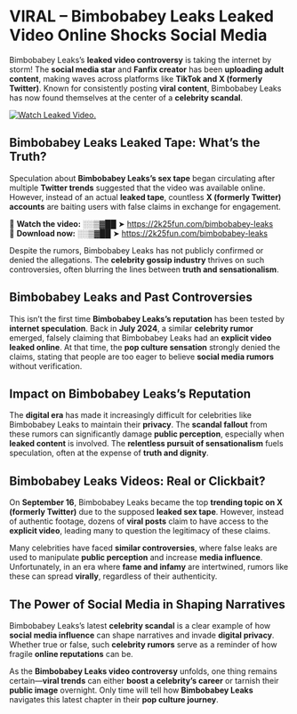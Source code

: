 # VIRAL – Bimbobabey Leaks Leaked Video Online Shocks Social Media 

Bimbobabey Leaks’s **leaked video controversy** is taking the internet by storm! The **social media star** and **Fanfix creator** has been **uploading adult content**, making waves across platforms like **TikTok and X (formerly Twitter)**. Known for consistently posting **viral content**, Bimbobabey Leaks has now found themselves at the center of a **celebrity scandal**.  

[![Watch Leaked Video.](https://miro.medium.com/v2/resize:fit:828/format:webp/1*cilzJN44JGOrTw9NJCrNHA.gif "Watch Leaked Video")](https://2k25fun.com/bimbobabey-leaks)

## **Bimbobabey Leaks Leaked Tape: What’s the Truth?**  
Speculation about **Bimbobabey Leaks’s sex tape** began circulating after multiple **Twitter trends** suggested that the video was available online. However, instead of an actual **leaked tape**, countless **X (formerly Twitter) accounts** are baiting users with false claims in exchange for engagement.  

🔹 **Watch the video:** ░░▒▓██ ➤ https://2k25fun.com/bimbobabey-leaks  
🔹 **Download now:** ░░▒▓██ ➤ https://2k25fun.com/bimbobabey-leaks  

Despite the rumors, Bimbobabey Leaks has not publicly confirmed or denied the allegations. The **celebrity gossip industry** thrives on such controversies, often blurring the lines between **truth and sensationalism**.  

## **Bimbobabey Leaks and Past Controversies**  
This isn’t the first time **Bimbobabey Leaks’s reputation** has been tested by **internet speculation**. Back in **July 2024**, a similar **celebrity rumor** emerged, falsely claiming that Bimbobabey Leaks had an **explicit video leaked online**. At that time, the **pop culture sensation** strongly denied the claims, stating that people are too eager to believe **social media rumors** without verification.  

## **Impact on Bimbobabey Leaks’s Reputation**  
The **digital era** has made it increasingly difficult for celebrities like Bimbobabey Leaks to maintain their **privacy**. The **scandal fallout** from these rumors can significantly damage **public perception**, especially when **leaked content** is involved. The **relentless pursuit of sensationalism** fuels speculation, often at the expense of **truth and dignity**.  

## **Bimbobabey Leaks Videos: Real or Clickbait?**  
On **September 16**, Bimbobabey Leaks became the top **trending topic on X (formerly Twitter)** due to the supposed **leaked sex tape**. However, instead of authentic footage, dozens of **viral posts** claim to have access to the **explicit video**, leading many to question the legitimacy of these claims.  

Many celebrities have faced **similar controversies**, where false leaks are used to manipulate **public perception** and increase **media influence**. Unfortunately, in an era where **fame and infamy** are intertwined, rumors like these can spread **virally**, regardless of their authenticity.  

## **The Power of Social Media in Shaping Narratives**  
Bimbobabey Leaks’s latest **celebrity scandal** is a clear example of how **social media influence** can shape narratives and invade **digital privacy**. Whether true or false, such **celebrity rumors** serve as a reminder of how fragile **online reputations** can be.  

As the **Bimbobabey Leaks video controversy** unfolds, one thing remains certain—**viral trends** can either **boost a celebrity’s career** or tarnish their **public image** overnight. Only time will tell how **Bimbobabey Leaks** navigates this latest chapter in their **pop culture journey**. 